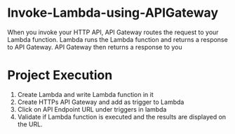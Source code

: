 # Invoke-Lambda-using-APIGateway
When you invoke your HTTP API, API Gateway routes the request to your Lambda function. Lambda runs the Lambda function and returns a response to API Gateway. API Gateway then returns a response to you

# Project Execution
1. Create Lambda and write Lambda function in it
2. Create HTTPs API Gateway and add as trigger to Lambda
3. Click on API Endpoint URL under triggers in lambda
4. Validate if Lambda function is executed and the results are displayed on the URL.
